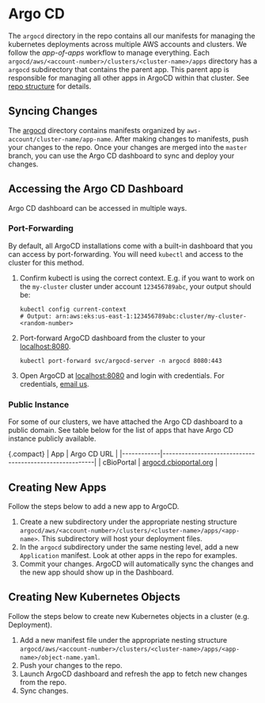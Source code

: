 # Argo CD

The `argocd` directory in the repo contains all our manifests for managing the kubernetes deployments across multiple AWS accounts and clusters. We follow the _app-of-apps_ workflow to manage everything. Each `argocd/aws/<account-number>/clusters/<cluster-name>/apps` directory has a `argocd` subdirectory that contains the parent app. This parent app is responsible for managing all other apps in ArgoCD within that cluster. See [repo structure](/#repo-structure) for details.

## Syncing Changes
The [argocd](/argocd) directory contains manifests organized by `aws-account/cluster-name/app-name`. After making changes to manifests, push your changes to the repo. Once your changes are merged into the `master` branch, you can use the Argo CD dashboard to sync and deploy your changes.

## Accessing the Argo CD Dashboard
Argo CD dashboard can be accessed in multiple ways.

### Port-Forwarding
By default, all ArgoCD installations come with a built-in dashboard that you can access by port-forwarding. You will need `kubectl` and access to the cluster for this method.
1. Confirm kubectl is using the correct context. E.g. if you want to work on the `my-cluster` cluster under account `123456789abc`, your output should be:
   ```shell
   kubectl config current-context
   # Output: arn:aws:eks:us-east-1:123456789abc:cluster/my-cluster-<random-number>
   ```
2. Port-forward ArgoCD dashboard from the cluster to your [localhost:8080](localhost:8080).
   ```shell
   kubectl port-forward svc/argocd-server -n argocd 8080:443
   ```
3. Open ArgoCD at [localhost:8080](localhost:8080) and login with credentials. For credentials, [email us](mailto:nasirz1@mskcc.org).

### Public Instance
For some of our clusters, we have attached the Argo CD dashboard to a public domain. See table below for the list of apps that have Argo CD instance publicly available.

{.compact}
| App        | Argo CD URL                                            |
|------------|--------------------------------------------------------|
| cBioPortal | [argocd.cbioportal.org](https://argocd.cbioportal.org) |

## Creating New Apps
Follow the steps below to add a new app to ArgoCD.
1. Create a new subdirectory under the appropriate nesting structure `argocd/aws/<account-number>/clusters/<cluster-name>/apps/<app-name>`. This subdirectory will host your deployment files.
2. In the `argocd` subdirectory under the same nesting level, add a new `Application` manifest. Look at other apps in the repo for examples.
3. Commit your changes. ArgoCD will automatically sync the changes and the new app should show up in the Dashboard.

## Creating New Kubernetes Objects
Follow the steps below to create new Kubernetes objects in a cluster (e.g. Deployment).
1. Add a new manifest file under the appropriate nesting structure `argocd/aws/<account-number>/clusters/<cluster-name>/apps/<app-name>/object-name.yaml`.
2. Push your changes to the repo.
3. Launch ArgoCD dashboard and refresh the app to fetch new changes from the repo.
4. Sync changes.
